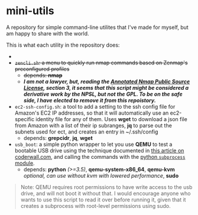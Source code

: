 # mini-utils
A repository for simple command-line utilites that I've made for myself, but am happy to share with the world.

This is what each utility in the repository does:


* 
* ~~`zencli.sh`: a menu to quickly run nmap commands based on Zenmap's preconfigured profiles~~
  * ~~depends: **nmap**~~
  * ***I am not a lawyer, but, reading the [Annotated Nmap Public Source License](https://nmap.org/npsl/npsl-annotated.html), section 3, it seems that this script might be considered a derivative work by the NPSL, but not the GPL. To be on the safe side, I have elected to remove it from this repoistory.***
* `ec2-ssh-config.sh`: a tool to add a setting to the ssh config file for Amazon's EC2 IP addresses, so that it will automatically use an ec2-specific identity file for any of them. Uses **wget** to download a json file from Amazon with a list of their ip subranges, **jq** to parse out the subnets used for ect, and creates an entry in ~/.ssh/config
  * depends: **grepcidr**, **jq**, **wget**
* `usb_boot`: a simple python wrapper to let you use **QEMU** to test a bootable USB drive using the technique documented in [this article on coderwall.com](https://coderwall.com/p/1usy5a/test-your-bootable-usb-drive-with-qemu), and calling the commands with the [python `subprocess` module](https://docs.python.org/3/library/subprocess.html).
  * depends: **python** *(>=3.5)*, **qemu-system-x86_64**, **qemu-kvm** *optional, can use without kvm with lowered performance*, **sudo**
> Note: QEMU requires root permissions to have write access to the usb drive, and will not boot it without that. I would encourage anyone who wants to use this script to read it over before running it, given that it creates a subprocess with root-level permissions using sudo.
